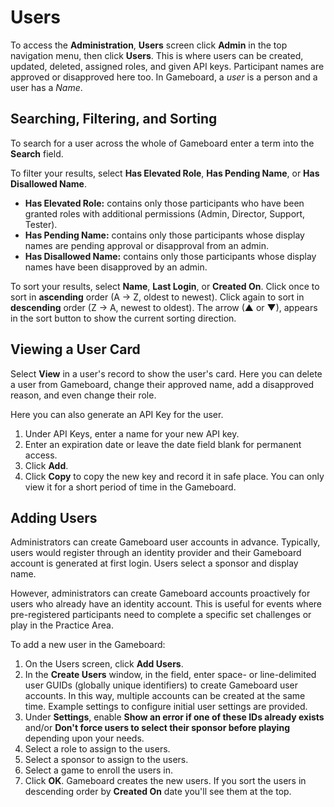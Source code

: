 # Users

To access the **Administration**, **Users** screen click **Admin** in the top navigation menu, then click **Users**. This is where users can be created, updated, deleted, assigned roles, and given API keys. Participant names are approved or disapproved here too. In Gameboard, a *user* is a person and a user has a *Name*.

## Searching, Filtering, and Sorting

To search for a user across the whole of Gameboard enter a term into the **Search** field.

To filter your results, select **Has Elevated Role**, **Has Pending Name**, or **Has Disallowed Name**.

- **Has Elevated Role:** contains only those participants who have been granted roles with additional permissions (Admin, Director, Support, Tester).
- **Has Pending Name:** contains only those participants whose display names are pending approval or disapproval from an admin.
- **Has Disallowed Name:** contains only those participants whose display names have been disapproved by an admin.

To sort your results, select **Name**, **Last Login**, or **Created On**. Click once to sort in **ascending** order (A → Z, oldest to newest). Click again to sort in **descending** order (Z → A, newest to oldest). The arrow (▲ or ▼), appears in the sort button to show the current sorting direction.

## Viewing a User Card

Select **View** in a user's record to show the user's card. Here you can delete a user from Gameboard, change their approved name, add a disapproved reason, and even change their role.

Here you can also generate an API Key for the user.

1. Under API Keys, enter a name for your new API key.
2. Enter an expiration date or leave the date field blank for permanent access.
3. Click **Add**.
4. Click **Copy** to copy the new key and record it in safe place. You can only view it for a short period of time in the Gameboard.

## Adding Users

Administrators can create Gameboard user accounts in advance. Typically, users would register through an identity provider and their Gameboard account is generated at first login. Users select a sponsor and display name.

However, administrators can create Gameboard accounts proactively for users who already have an identity account. This is useful for events where pre-registered participants need to complete a specific set challenges or play in the Practice Area.

To add a new user in the Gameboard:

1. On the Users screen, click **Add Users**.
2. In the **Create Users** window, in the field, enter space- or line-delimited user GUIDs (globally unique identifiers) to create Gameboard user accounts. In this way, multiple accounts can be created at the same time. Example settings to configure initial user settings are provided.
3. Under **Settings**, enable **Show an error if one of these IDs already exists** and/or **Don't force users to select their sponsor before playing** depending upon your needs.
4. Select a role to assign to the users.
5. Select a sponsor to assign to the users.
6. Select a game to enroll the users in.
7. Click **OK**. Gameboard creates the new users. If you sort the users in descending order by **Created On** date you'll see them at the top.
